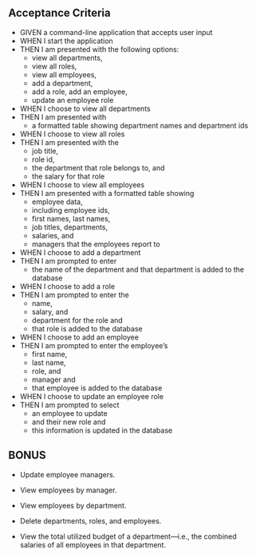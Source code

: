 ## Acceptance Criteria

* GIVEN a command-line application that accepts user input
* WHEN I start the application
* THEN I am presented with the following options: 
  - view all departments, 
  - view all roles, 
  - view all employees, 
  - add a department, 
  - add a role, add an employee,
  - update an employee role
* WHEN I choose to view all departments
* THEN I am presented with 
  - a formatted table showing department names and department ids
* WHEN I choose to view all roles
* THEN I am presented with the 
  - job title, 
  - role id, 
  - the department that role belongs to, and 
  - the salary for that role
* WHEN I choose to view all employees
* THEN I am presented with a formatted table showing 
  - employee data, 
  - including employee ids, 
  - first names, last names, 
  - job titles, departments, 
  - salaries, and 
  - managers that the employees report to
* WHEN I choose to add a department
* THEN I am prompted to enter 
  - the name of the department and that department is added to the database
* WHEN I choose to add a role
* THEN I am prompted to enter the 
  - name, 
  - salary, and 
  - department for the role and 
  - that role is added to the database
* WHEN I choose to add an employee
* THEN I am prompted to enter the employee’s
  - first name, 
  - last name, 
  - role, and 
  - manager and 
  - that employee is added to the database
* WHEN I choose to update an employee role
* THEN I am prompted to select 
  - an employee to update 
  - and their new role and 
  - this information is updated in the database 

## BONUS

* Update employee managers.

* View employees by manager.

* View employees by department.

* Delete departments, roles, and employees.

* View the total utilized budget of a department—i.e., the combined salaries of all employees in that department.
